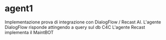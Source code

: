 # agent1
Implementazione prova di integrazione con DialogFlow / Recast AI.
L'agente DialogFlow risponde attingendo a query sul db C4C
L'agente Recast implementa il MaintBOT
